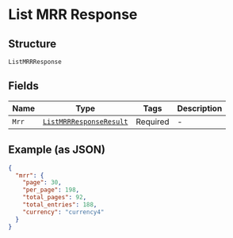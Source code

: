 
# List MRR Response

## Structure

`ListMRRResponse`

## Fields

| Name | Type | Tags | Description |
|  --- | --- | --- | --- |
| `Mrr` | [`ListMRRResponseResult`](../../doc/models/list-mrr-response-result.md) | Required | - |

## Example (as JSON)

```json
{
  "mrr": {
    "page": 30,
    "per_page": 198,
    "total_pages": 92,
    "total_entries": 188,
    "currency": "currency4"
  }
}
```


